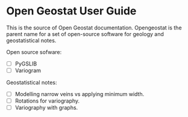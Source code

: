 # Open Geostat User Guide

This is the source of Open Geostat documentation. Opengeostat is the parent name for a set of open-source software for geology and geostatistical notes. 

Open source sofware: 
- [ ] PyGSLIB
- [ ] Variogram

Geostatistical notes: 
- [ ] Modelling narrow veins vs applying minimum width.
- [ ] Rotations for variography.
- [ ] Variography with graphs.
